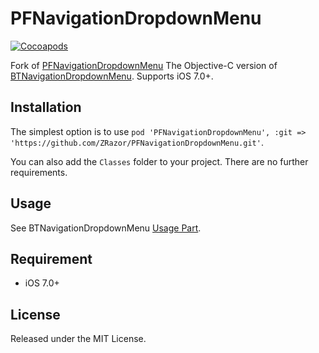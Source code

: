 # PFNavigationDropdownMenu
[![Cocoapods](https://cocoapod-badges.herokuapp.com/v/PFNavigationDropdownMenu/badge.png)](http://cocoapods.org/?q=PFNavigationDropdownMenu)

Fork of [PFNavigationDropdownMenu](https://github.com/PerfectFreeze/PFNavigationDropdownMenu) The Objective-C version of [BTNavigationDropdownMenu](https://github.com/PhamBaTho/BTNavigationDropdownMenu). Supports iOS 7.0+.

## Installation
The simplest option is to use `pod 'PFNavigationDropdownMenu', :git => 'https://github.com/ZRazor/PFNavigationDropdownMenu.git'`.

You can also add the `Classes` folder to your project. There are no further requirements.

## Usage
See BTNavigationDropdownMenu [Usage Part](https://github.com/PhamBaTho/BTNavigationDropdownMenu#usage).

## Requirement
+ iOS 7.0+

## License
Released under the MIT License.
